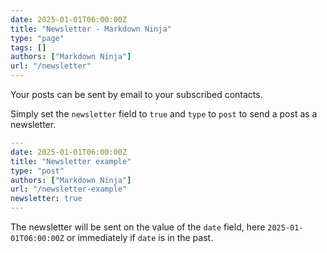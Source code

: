 ```yaml
---
date: 2025-01-01T06:00:00Z
title: "Newsletter - Markdown Ninja"
type: "page"
tags: []
authors: ["Markdown Ninja"]
url: "/newsletter"
---
```


Your posts can be sent by email to your subscribed contacts.

Simply set the `newsletter` field to `true` and `type` to `post` to send a post as a newsletter.

```yaml
---
date: 2025-01-01T06:00:00Z
title: "Newsletter example"
type: "post"
authors: ["Markdown Ninja"]
url: "/newsletter-example"
newsletter: true
---
```

The newsletter will be sent on the value of the `date` field, here `2025-01-01T06:00:00Z` or immediately if `date` is in the past.
